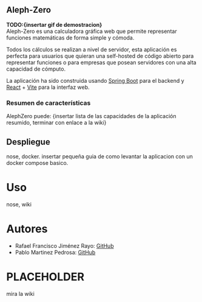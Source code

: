 ## Aleph-Zero
**TODO:{insertar gif de demostracion}**  
Aleph-Zero es una calculadora gráfica web que permite representar funciones matemáticas de forma simple y cómoda.  
 
Todos los cálculos se realizan a nivel de servidor, esta aplicación es perfecta para usuarios que quieran una self-hosted de código abierto para representar funciones o 
para empresas que posean servidores con una alta capacidad de cómputo.  

La aplicación ha sido construida usando [Spring Boot](https://spring.io/projects/spring-boot) para el backend y [React](https://es.react.dev/) + [Vite](https://vite.dev/) para la interfaz web.

### Resumen de características
AlephZero puede: {insertar lista de las capacidades de la aplicación resumido, terminar con enlace a la wiki}


## Despliegue
nose, docker. insertar pequeña guia de como levantar la aplicacion con un docker compose basico.

# Uso
nose, wiki

# Autores
- Rafael Francisco Jiménez Rayo: [GitHub](https://github.com/Sinbelisk)
- Pablo Martinez Pedrosa: [GitHub](https://github.com/lPhiNix)

# PLACEHOLDER
mira la wiki 